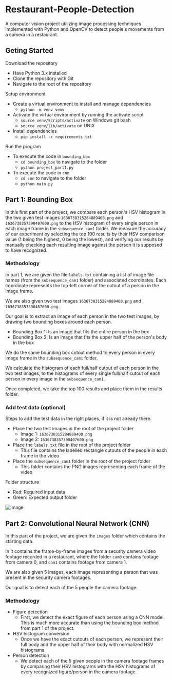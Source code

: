 # Restaurant-People-Detection
A computer vision project utilizing image processing techniques implemented with Python and OpenCV to detect people's movements from a camera in a restaurant.

## Geting Started
Download the repository
- Have Python 3.x installed
- Clone the repository with Git
- Navigate to the root of the repository

Setup environment
- Create a virtual environment to install and manage dependencies
    - `python -m venv venv`
- Activate the virtual environment by running the activate script
    - `source venv/Scripts/activate` on Windows git bash
    - `source venv/lib/activate` on UNIX
- Install dependencies
    - `pip install -r requirements.txt`

Run the program
- To execute the code in `bounding_box`
    - `cd bounding_box` to navigate to the folder
    - `python project_part1.py`
- To execute the code in `cnn`
    - `cd cnn` to navigate to the folder
    - `python main.py`

## Part 1: Bounding Box
In this first part of the project, we compare each person's HSV histogram in the two given test images `1636738315284889400.png` and `1636738357390407600.png` to the HSV histogram of every single person in each image frame in the `subsequence_cam1` folder. We measure the accuracy of our experiment by selecting the top 100 results by their HSV comparison value (1 being the highest, 0 being the lowest), and verifying our results by manually checking each resulting image against the person it is supposed to have recognized.

### Methodology
In part 1, we are given the file `labels.txt` containing a list of image file names (from the `subsequence_cam1` folder) and associated coordinates. Each coordinate represents the top-left corner of the cutout of a person in the image frame.

We are also given two test images `1636738315284889400.png` and `1636738357390407600.png`.

Our goal is to extract an image of each person in the two test images, by drawing two bounding boxes around each person.
- Bounding Box 1: Is an image that fits the entire person in the box
- Bounding Box 2: Is an image that fits the upper half of the person's body in the box

We do the same bounding box cutout method to every person in every image frame in the `subsequence_cam1` folder.

We calculate the histogram of each full/half cutout of each person in the two test images, to the histograms of every single full/half cutout of each person in every image in the `subsequence_cam1`.

Once completed, we take the top 100 results and place them in the results folder.

### Add test data (optional)
Steps to add the test data in the right places, if it is not already there.
- Place the two test images in the root of the project folder
    - Image 1: `1636738315284889400.png`
    - Image 2: `1636738357390407600.png`
- Place the `labels.txt` file in the root of the project folder
    - This file contains the labelled rectangle cutouts of the people in each frame in the video
- Place the `subsequence_cam1` folder in the root of the project folder
    - This folder contains the PNG images representing each frame of the video

Folder structure
- Red: Required input data
- Green: Expected output folder

![image](https://github.com/celinewmk/Restaurant-People-Detection/assets/67518620/8db93817-cc5b-47af-bda1-541edd6a04df)



## Part 2: Convolutional Neural Network (CNN)
In this part of the project, we are given the `images` folder which contains the starting data.

In it contains the frame-by-frame images from a security camera video footage recorded in a restaurant, where the folder `cam0` contains footage from camera 0, and `cam1` contains footage from camera 1.

We are also given 5 images, each image representing a person that was present in the security camera footages.

Our goal is to detect each of the 5 people the camera footage.

### Methodology
- Figure detection
    - First, we detect the exact figure of each person using a CNN model. This is much more accurate than using the bounding box method from part 1 of the project.
- HSV histogram conversion
    - Once we have the exact cutouts of each person, we represent their full body and the upper half of their body with normalized HSV histograms.
- Person detection
    - We detect each of the 5 given people in the camera footage frames by comparing their HSV histograms with the HSV histograms of every recognized figure/person in the camera footage.
